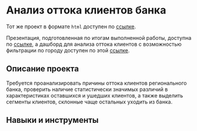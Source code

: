 # Анализ оттока клиентов банка
Тот же проект в формате `html` доступен по [ссылке](https://raw.githubusercontent.com/data-analyst-and-financier/my_portfolio/main/bank_customer_churn_analysis/bank_customer_churn_analysis.html).

Презентация, подготовленная по итогам выполненной работы, доступна по [ссылке](https://drive.google.com/file/d/1rFGe5AyhZ2s_5xEOnoS_SLgbpw2AXNrJ/view), а дашборд для анализа оттока клиентов с возможностью фильтрации по городу доступен по этой [ссылке](https://public.tableau.com/app/profile/mher.dallakyan/viz/customer_outflow_diplom/customer_outflow_diplom?publish=yes).

## Описание проекта

Требуется проанализировать причины оттока клиентов регионального банка, проверить наличие статистически значимых различий в характеристиках оставшихся и ушедших клиентов, а также выделить сегменты клиентов, склонные чаще остальных уходить из банка.

## Навыки и инструменты



